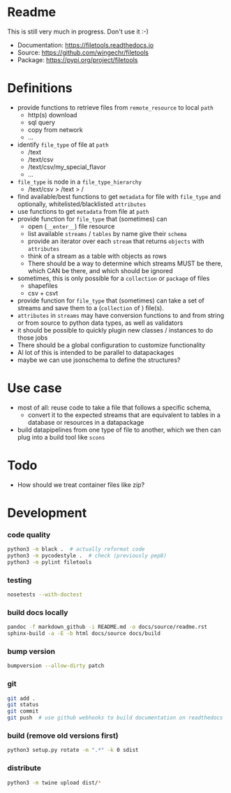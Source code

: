 # Readme

This is still very much in progress. Don't use it :-)

* Documentation: https://filetools.readthedocs.io
* Source: https://github.com/wingechr/filetools
* Package: https://pypi.org/project/filetools

# Definitions

* provide functions to retrieve files from `remote_resource` to local `path`
    * http(s) download
    * sql query
    * copy from network
    * ...
* identify `file_type` of file at `path`
    * /text
    * /text/csv
    * /text/csv/my_special_flavor
    * ...
* `file_type` is node in a `file_type_hierarchy`
    *  /text/csv > /text > /
* find available/best functions to get `metadata` for file with `file_type`
  and optionally, whitelisted/blacklisted `attributes`
* use functions to get `metadata` from file at `path`
* provide function for `file_type` that (sometimes) can
    * open (`__enter__`) file resource
    * list available `streams` / `tables` by name give their `schema` 
    * provide an iterator over each `stream` that returns `objects` with 
      `attributes`
    * think of a stream as a table with objects as rows
    * There should be a way to determine which streams MUST be there, which CAN be 
      there, and which should be ignored
* sometimes, this is only possible for a `collection` or `package` of files
    * shapefiles
    * csv + csvt
* provide function for `file_type` that (sometimes) can take a set of streams 
  and save them to a (`collection` of ) file(s).  
* `attributes` in `streams` may have conversion functions to and from string or 
  from source to python data types, as well as validators
* it should be possible to quickly plugin new classes / instances to do those 
  jobs
* There should be a global configuration to customize functionality
* Al lot of this is intended to be parallel to datapackages
* maybe we can use jsonschema to define the structures? 

# Use case

* most of all: reuse code to take a file that follows a specific schema, 
  * convert it to the expected streams that are equivalent to tables in a 
    database or resources in a datapackage
* build datapipelines from one type of file to another, which we then can
  plug into a build tool like `scons`
  


# Todo

* How should we treat container files like zip?

# Development

### code quality
```bash
python3 -m black .  # actually reformat code
python3 -m pycodestyle .  # check (previously pep8)
python3 -m pylint filetools
```

### testing
```bash
nosetests --with-doctest
```

### build docs locally
```bash
pandoc -f markdown_github -i README.md -o docs/source/readme.rst
sphinx-build -a -E -b html docs/source docs/build
```

### bump version
```bash
bumpversion --allow-dirty patch
```

### git
```bash
git add .
git status
git commit
git push  # use github webhooks to build documentation on readthedocs
```

### build (remove old versions first)
```bash
python3 setup.py rotate -m ".*" -k 0 sdist
```

### distribute
```bash
python3 -m twine upload dist/*
```

